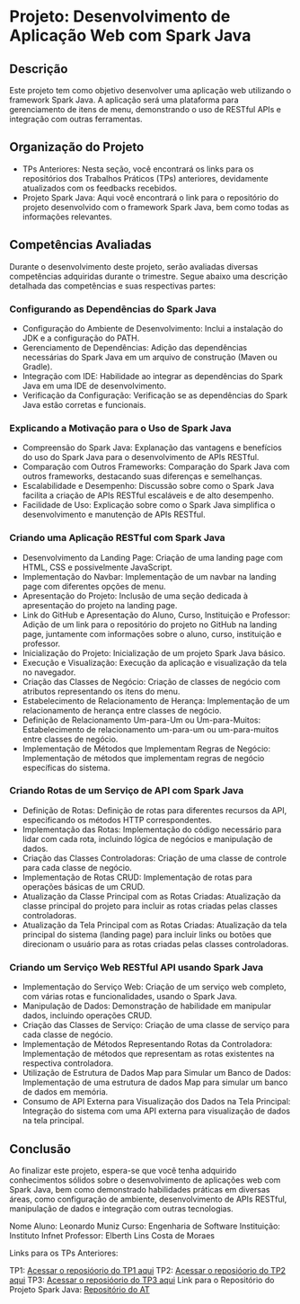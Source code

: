 # Projeto: Desenvolvimento de Aplicação Web com Spark Java
## Descrição
Este projeto tem como objetivo desenvolver uma aplicação web utilizando o framework Spark Java. A aplicação será uma plataforma para gerenciamento de itens de menu, demonstrando o uso de RESTful APIs e integração com outras ferramentas.

## Organização do Projeto
* TPs Anteriores: Nesta seção, você encontrará os links para os repositórios dos Trabalhos Práticos (TPs) anteriores, devidamente atualizados com os feedbacks recebidos.
* Projeto Spark Java: Aqui você encontrará o link para o repositório do projeto desenvolvido com o framework Spark Java, bem como todas as informações relevantes.
## Competências Avaliadas
Durante o desenvolvimento deste projeto, serão avaliadas diversas competências adquiridas durante o trimestre. Segue abaixo uma descrição detalhada das competências e suas respectivas partes:

### Configurando as Dependências do Spark Java
* Configuração do Ambiente de Desenvolvimento: Inclui a instalação do JDK e a configuração do PATH.
* Gerenciamento de Dependências: Adição das dependências necessárias do Spark Java em um arquivo de construção (Maven ou Gradle).
* Integração com IDE: Habilidade ao integrar as dependências do Spark Java em uma IDE de desenvolvimento.
* Verificação da Configuração: Verificação se as dependências do Spark Java estão corretas e funcionais.

### Explicando a Motivação para o Uso de Spark Java
* Compreensão do Spark Java: Explanação das vantagens e benefícios do uso do Spark Java para o desenvolvimento de APIs RESTful.
* Comparação com Outros Frameworks: Comparação do Spark Java com outros frameworks, destacando suas diferenças e semelhanças.
* Escalabilidade e Desempenho: Discussão sobre como o Spark Java facilita a criação de APIs RESTful escaláveis e de alto desempenho.
* Facilidade de Uso: Explicação sobre como o Spark Java simplifica o desenvolvimento e manutenção de APIs RESTful.

### Criando uma Aplicação RESTful com Spark Java
* Desenvolvimento da Landing Page: Criação de uma landing page com HTML, CSS e possivelmente JavaScript.
* Implementação do Navbar: Implementação de um navbar na landing page com diferentes opções de menu.
* Apresentação do Projeto: Inclusão de uma seção dedicada à apresentação do projeto na landing page.
* Link do GitHub e Apresentação do Aluno, Curso, Instituição e Professor: Adição de um link para o repositório do projeto no GitHub na landing page, juntamente com informações sobre o aluno, curso, instituição e professor.
* Inicialização do Projeto: Inicialização de um projeto Spark Java básico.
* Execução e Visualização: Execução da aplicação e visualização da tela no navegador.
* Criação das Classes de Negócio: Criação de classes de negócio com atributos representando os itens do menu.
* Estabelecimento de Relacionamento de Herança: Implementação de um relacionamento de herança entre classes de negócio.
* Definição de Relacionamento Um-para-Um ou Um-para-Muitos: Estabelecimento de relacionamento um-para-um ou um-para-muitos entre classes de negócio.
* Implementação de Métodos que Implementam Regras de Negócio: Implementação de métodos que implementam regras de negócio específicas do sistema.

### Criando Rotas de um Serviço de API com Spark Java
* Definição de Rotas: Definição de rotas para diferentes recursos da API, especificando os métodos HTTP correspondentes.
* Implementação das Rotas: Implementação do código necessário para lidar com cada rota, incluindo lógica de negócios e manipulação de dados.
* Criação das Classes Controladoras: Criação de uma classe de controle para cada classe de negócio.
* Implementação de Rotas CRUD: Implementação de rotas para operações básicas de um CRUD.
* Atualização da Classe Principal com as Rotas Criadas: Atualização da classe principal do projeto para incluir as rotas criadas pelas classes controladoras.
* Atualização da Tela Principal com as Rotas Criadas: Atualização da tela principal do sistema (landing page) para incluir links ou botões que direcionam o usuário para as rotas criadas pelas classes controladoras.
### Criando um Serviço Web RESTful API usando Spark Java
* Implementação do Serviço Web: Criação de um serviço web completo, com várias rotas e funcionalidades, usando o Spark Java.
* Manipulação de Dados: Demonstração de habilidade em manipular dados, incluindo operações CRUD.
* Criação das Classes de Serviço: Criação de uma classe de serviço para cada classe de negócio.
* Implementação de Métodos Representando Rotas da Controladora: Implementação de métodos que representam as rotas existentes na respectiva controladora.
* Utilização de Estrutura de Dados Map para Simular um Banco de Dados: Implementação de uma estrutura de dados Map para simular um banco de dados em memória.
* Consumo de API Externa para Visualização dos Dados na Tela Principal: Integração do sistema com uma API externa para visualização de dados na tela principal.

## Conclusão
Ao finalizar este projeto, espera-se que você tenha adquirido conhecimentos sólidos sobre o desenvolvimento de aplicações web com Spark Java, bem como demonstrado habilidades práticas em diversas áreas, como configuração de ambiente, desenvolvimento de APIs RESTful, manipulação de dados e integração com outras tecnologias.

Nome Aluno: Leonardo Muniz
Curso: Engenharia de Software
Instituição: Instituto Infnet
Professor: Elberth Lins Costa de Moraes

Links para os TPs Anteriores:

TP1: [Acessar o reposióorio do TP1 aqui](https://github.com/leonardomunijz/MeuProjetoJavaTP1)
TP2: [Acessar o reposióorio do TP2 aqui](https://github.com/leonardomunijz/MeuProjetoJavaTP2)
TP3: [Acessar o reposióorio do TP3 aqui](https://github.com/leonardomunijz/MeuProjetoJavaTP3)
Link para o Repositório do Projeto Spark Java: [Repositório do AT](https://github.com/leonardomunijz/MeuProjetoJavaAT)
